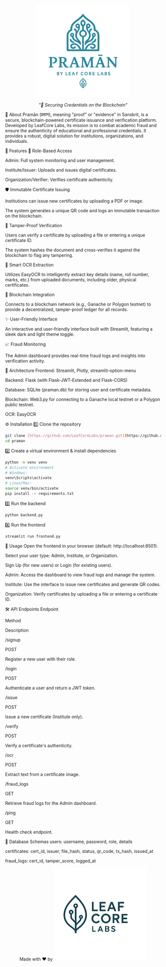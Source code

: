 <p align="center">
<img src="assets/logos/Praman.png" alt="Pramān Logo" width="300"/>
</p>

<p align="center"><i>"📜 Securing Credentials on the Blockchain"</i></p>

📌 About
Pramān (प्रमाण), meaning "proof" or "evidence" in Sanskrit, is a secure, blockchain-powered certificate issuance and verification platform. Developed by LeafCore Labs, its mission is to combat academic fraud and ensure the authenticity of educational and professional credentials. It provides a robust, digital solution for institutions, organizations, and individuals.

🌟 Features
🔐 Role-Based Access

Admin: Full system monitoring and user management.

Institute/Issuer: Uploads and issues digital certificates.

Organization/Verifier: Verifies certificate authenticity.

🛡️ Immutable Certificate Issuing

Institutions can issue new certificates by uploading a PDF or image.

The system generates a unique QR code and logs an immutable transaction on the blockchain.

🔎 Tamper-Proof Verification

Users can verify a certificate by uploading a file or entering a unique certificate ID.

The system hashes the document and cross-verifies it against the blockchain to flag any tampering.

📝 Smart OCR Extraction

Utilizes EasyOCR to intelligently extract key details (name, roll number, marks, etc.) from uploaded documents, including older, physical certificates.

🔗 Blockchain Integration

Connects to a blockchain network (e.g., Ganache or Polygon testnet) to provide a decentralized, tamper-proof ledger for all records.

✨ User-Friendly Interface

An interactive and user-friendly interface built with Streamlit, featuring a sleek dark and light theme toggle.

📈 Fraud Monitoring

The Admin dashboard provides real-time fraud logs and insights into verification activity.

📐 Architecture
Frontend: Streamlit, Plotly, streamlit-option-menu

Backend: Flask (with Flask-JWT-Extended and Flask-CORS)

Database: SQLite (praman.db) for storing user and certificate metadata.

Blockchain: Web3.py for connecting to a Ganache local testnet or a Polygon public testnet.

OCR: EasyOCR

⚙️ Installation
1️⃣ Clone the repository
```bash
git clone [https://github.com/LeafCoreLabs/praman.git](https://github.com/LeafCoreLabs/praman.git)
cd praman
```
2️⃣ Create a virtual environment & install dependencies
```bash
python -m venv venv
# Activate environment
# Windows:
venv\Scripts\activate
# Linux/Mac:
source venv/bin/activate
pip install -r requirements.txt
```
3️⃣ Run the backend
```bash
python backend.py
```
4️⃣ Run the frontend
```bash 
streamlit run frontend.py
```
🚀 Usage
Open the frontend in your browser (default: http://localhost:8501).

Select your user type: Admin, Institute, or Organization.

Sign Up (for new users) or Login (for existing users).

Admin: Access the dashboard to view fraud logs and manage the system.

Institute: Use the interface to issue new certificates and generate QR codes.

Organization: Verify certificates by uploading a file or entering a certificate ID.

🛠️ API Endpoints
Endpoint

Method

Description

/signup

POST

Register a new user with their role.

/login

POST

Authenticate a user and return a JWT token.

/issue

POST

Issue a new certificate (Institute only).

/verify

POST

Verify a certificate's authenticity.

/ocr

POST

Extract text from a certificate image.

/fraud_logs

GET

Retrieve fraud logs for the Admin dashboard.

/ping

GET

Health check endpoint.

📝 Database Schemas
users: username, password, role, details

certificates: cert_id, issuer, file_hash, status, qr_code, tx_hash, issued_at

fraud_logs: cert_id, tamper_score, logged_at

<p align="center">Made with ❤️ by <img src="assets/logos/Code_v.png" alt="Pramān Logo" width="300"/></p>